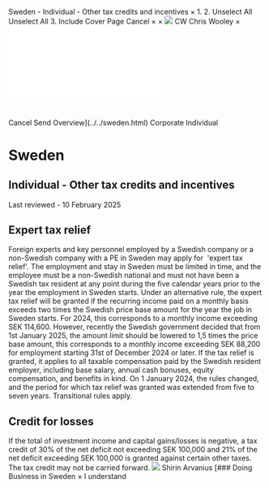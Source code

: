 Sweden - Individual - Other tax credits and incentives
×
1.
2.
Unselect All
Unselect All
3.
Include Cover Page
Cancel
×
×
![](../../-/media/world-wide-tax-summaries/attachments/global---chris-wooley.ashx%3Frev=ac5e5f3223b34096b1afc2a6009c7320&revision=ac5e5f32-23b3-4096-b1af-c2a6009c7320&hash=859B7ADC84DC2CBEC9760E9E6EE7DE6D0A8BFCDF)
CW
Chris Wooley
×
![](other-tax-credits-and-incentives.html)
######
Cancel
Send
Overview](../../sweden.html)
Corporate
Individual
# Sweden
## Individual - Other tax credits and incentives
Last reviewed - 10 February 2025
## Expert tax relief
Foreign experts and key personnel employed by a Swedish company or a non-Swedish company with a PE in Sweden may apply for  'expert tax relief'. The employment and stay in Sweden must be limited in time, and the employee must be a non-Swedish national and must not have been a Swedish tax resident at any point during the five calendar years prior to the year the employment in Sweden starts.
Under an alternative rule, the expert tax relief will be granted if the recurring income paid on a monthly basis exceeds two times the Swedish price base amount for the year the job in Sweden starts. For 2024, this corresponds to a monthly income exceeding SEK 114,600. However, recently the Swedish government decided that from 1st January 2025, the amount limit should be lowered to 1,5 times the price base amount, this corresponds to a monthly income exceeding SEK 88,200 for employment starting 31st of December 2024 or later.
If the tax relief is granted, it applies to all taxable compensation paid by the Swedish resident employer, including base salary, annual cash bonuses, equity compensation, and benefits in kind.
On 1 January 2024, the rules changed, and the period for which tax relief was granted was extended from five to seven years. Transitional rules apply.
## Credit for losses
If the total of investment income and capital gains/losses is negative, a tax credit of 30% of the net deficit not exceeding SEK 100,000 and 21% of the net deficit exceeding SEK 100,000 is granted against certain other taxes. The tax credit may not be carried forward.
![](../../-/media/world-wide-tax-summaries/swedenshirin-arvaniussweden--shirin-arvaniusjpg20211116102830186.ashx%3Frev=1182511dd59342a9b501622d974e2318&revision=1182511d-d593-42a9-b501-622d974e2318&hash=B2A49F8C5C433801DA93335096407B0682BF776D)
Shirin Arvanius
[### Doing Business in Sweden
×
I understand